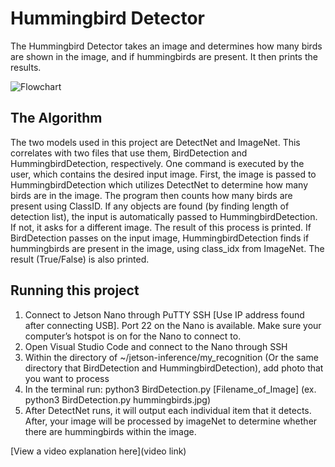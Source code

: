 # Hummingbird Detector

 The Hummingbird Detector takes an image and determines how many birds are shown in the image, and if hummingbirds are present. It then prints the results.


![Flowchart](https://github.com/Jamie-Hsieh/HummingbirdDetector/assets/62030864/cc285d19-6771-49e4-8866-fdf57c793010)


## The Algorithm

The two models used in this project are DetectNet and ImageNet. This correlates with two files that use them, BirdDetection and HummingbirdDetection, respectively. One command is executed by the user, which contains the desired input image. First, the image is passed to HummingbirdDetection which utilizes DetectNet to determine how many birds are in the image. The program then counts how many birds are present using ClassID. If any objects are found (by finding length of detection list), the input is automatically passed to HummingbirdDetection. If not, it asks for a different image.  The result of this process is printed. 
If BirdDetection passes on the input image, HummingbirdDetection finds if hummingbirds are present in the image, using class_idx from ImageNet. The result (True/False) is also printed.

## Running this project

1. Connect to Jetson Nano through PuTTY SSH [Use IP address found after connecting USB]. Port 22 on the Nano is available. Make sure your computer’s hotspot is on for the Nano to connect to.
2. Open Visual Studio Code and connect to the Nano through SSH
3. Within the directory of ~/jetson-inference/my_recognition (Or the same directory that BirdDetection and HummingbirdDetection), add photo that you want to process
4. In the terminal run:  python3 BirdDetection.py [Filename_of_Image] (ex. python3 BirdDetection.py hummingbirds.jpg)
5.  After DetectNet runs, it will output each individual item that it detects. After, your image will be processed by imageNet to determine whether there are hummingbirds within the image.

[View a video explanation here](video link)

